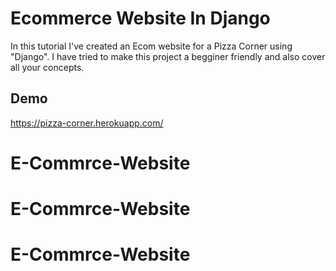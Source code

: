 
# Ecommerce Website In Django

In this tutorial I've created an Ecom website for a Pizza Corner using "Django". I have tried to make this project a begginer friendly and also cover all your concepts.



## Demo

https://pizza-corner.herokuapp.com/

# E-Commrce-Website
# E-Commrce-Website
# E-Commrce-Website
